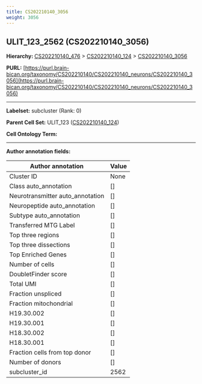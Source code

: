 ```yaml
---
title: CS202210140_3056
weight: 3056
---
```

## ULIT_123_2562 (CS202210140_3056)
<b>Hierarchy: </b>
[CS202210140_476](../CS202210140_476) >
[CS202210140_124](../CS202210140_124) >
[CS202210140_3056](../CS202210140_3056)

**PURL:** [https://purl.brain-bican.org/taxonomy/CS202210140/CS202210140_neurons/CS202210140_3056](https://purl.brain-bican.org/taxonomy/CS202210140/CS202210140_neurons/CS202210140_3056)

---


**Labelset:** subcluster (Rank: 0)

**Parent Cell Set:** ULIT_123 ([CS202210140_124](../CS202210140_124))



**Cell Ontology Term:** 

[MARKER GENES.]: #


---

[TRANSFERRED ANNOTATIONS.]: #


[AUTHOR ANNOTATION FIELDS.]: #


**Author annotation fields:**

| Author annotation | Value |
|-------------------|-------|
|Cluster ID|None|
|Class auto_annotation|[]|
|Neurotransmitter auto_annotation|[]|
|Neuropeptide auto_annotation|[]|
|Subtype auto_annotation|[]|
|Transferred MTG Label|[]|
|Top three regions|[]|
|Top three dissections|[]|
|Top Enriched Genes|[]|
|Number of cells|[]|
|DoubletFinder score|[]|
|Total UMI|[]|
|Fraction unspliced|[]|
|Fraction mitochondrial|[]|
|H19.30.002|[]|
|H19.30.001|[]|
|H18.30.002|[]|
|H18.30.001|[]|
|Fraction cells from top donor|[]|
|Number of donors|[]|
|subcluster_id|2562|
